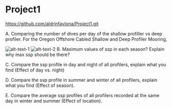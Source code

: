 # Project1
https://github.com/aldrinfaylona/Project1.git


A. Comparing the number of dives per day of the shallow profiller vs deep profiler.
  For the Oregon Offshore Cabled Shallow and Deep Profiler Mooring, 
  
 
  ![alt-text-1](AxialDeep_Time_vs_Pressure.png) ![alt-text-2](AxialDeep_Time_vs_Pressure.png)
B. Maximum values of ssp in each season? Explain why max ssp should be there?

C. Compare the ssp profile in day and night of all profilers, explain what you find (Effect of day vs. night)


D. Compare the ssp profile in summer and winter of all profilers, explain what you find (Effect of season).

E. Compare the average ssp profiles of all profilers recorded at the same day in winter and summer (Effect of location).
